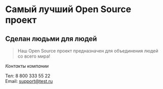 # Самый лучший Open Source проект

## Сделан людьми для людей

> Наш Open Source проект предназначен для объединения людей со всего мира!

_Контакты компании_

Тел: 8 800 333 55 22  
Email: support@test.ru
